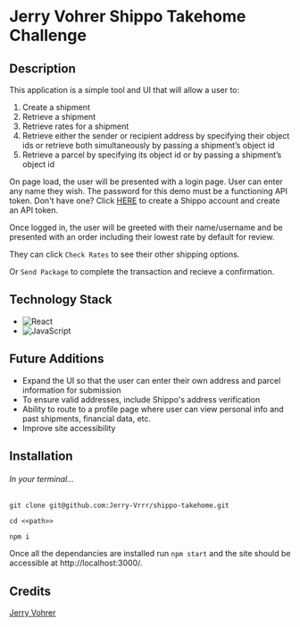 # Jerry Vohrer Shippo Takehome Challenge

## Description

This application is a simple tool and UI that will allow a user to:
1. Create a shipment
2. Retrieve a shipment
3. Retrieve rates for a shipment
4. Retrieve either the sender or recipient address by specifying their object ids or retrieve
both simultaneously by passing a shipment’s object id
5. Retrieve a parcel by specifying its object id or by passing a shipment’s object id

On page load, the user will be presented with a login page. User can enter any name they wish. The password for this demo must be a functioning API token. Don't have one? Click [HERE](https://apps.goshippo.com/join?) to create a Shippo account and create an API token.

Once logged in, the user will be greeted with their name/username and be presented with an order including their lowest rate by default  for review. 

They can click `Check Rates` to see their other shipping options. 

Or `Send Package` to complete the transaction and recieve a confirmation.


## Technology Stack
- ![React](https://img.shields.io/badge/react-%2320232a.svg?style=for-the-badge&logo=react&logoColor=%2361DAFB)
- ![JavaScript](https://img.shields.io/badge/javascript-%23323330.svg?style=for-the-badge&logo=javascript&logoColor=%23F7DF1E)

## Future Additions
- Expand the UI so that the user can enter their own address and parcel information for submission
- To ensure valid addresses, include Shippo's address verification
- Ability to route to a profile page where user can view personal info and past shipments, financial data, etc. 
- Improve site accessibility

## Installation

###### In your terminal...

`git clone git@github.com:Jerry-Vrrr/shippo-takehome.git`


`cd <<path>>`


`npm i`


Once all the dependancies are installed run `npm start` and the site should be accessible at http://localhost:3000/.

## Credits
 [Jerry Vohrer](https://github.com/Jerry-Vrrr) 

